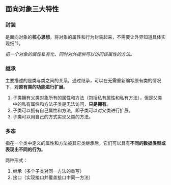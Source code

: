## 面向对象三大特性

### 封装

是面向对象的**核心思想**，将对象的属性和行为封装起来，不需要让外界知道具体实现细节。

*把一个对象的属性私有化，同时对外提供可以访问该属性的方法。*



### 继承

主要描述的是类与类之间的关系，通过继承，可以在无需重新编写原有类的情况下，**对原有类的功能进行扩展**。

1. 子类拥有父类对象所有的属性和方法（包括私有属性和私有方法），但是父类中的私有属性和方法子类是无法访问，**只是拥有**。
2. 子类可以拥有自己属性和方法，即子类可以对父类进行扩展。
3. 子类可以用自己的方式实现父类的方法。



### 多态

指在一个类中定义的属性和方法被其它类继承后，它们可以具有**不同的数据类型或表现出不同的行为**。

两种形式：

1. 继承（多个子类对同一方法的重写）
2. 接口（实现接口并覆盖接口中同一方法）